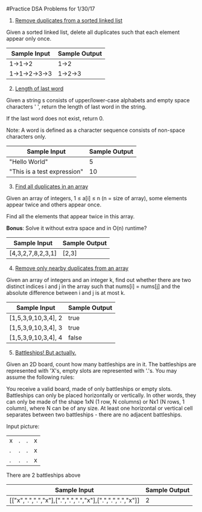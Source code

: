 #Practice DSA Problems for 1/30/17

1) [Remove duplicates from a sorted linked list](https://leetcode.com/problems/remove-duplicates-from-sorted-list/)

Given a sorted linked list, delete all duplicates such that each element appear only once.

|Sample Input | Sample Output | 
|---|---|
|1->1->2| 1->2 |
|1->1->2->3->3| 1->2->3 | 

2) [Length of last word](https://leetcode.com/problems/length-of-last-word/)

Given a string s consists of upper/lower-case alphabets and empty space characters ' ', return the length of last word in the string.

If the last word does not exist, return 0.

Note: A word is defined as a character sequence consists of non-space characters only.

|Sample Input | Sample Output | 
|---|---|
|"Hello World"| 5 |
|"This is a test expression" | 10 |

3) [Find all duplicates in an array](https://leetcode.com/problems/find-all-duplicates-in-an-array/)

Given an array of integers, 1 ≤ a[i] ≤ n (n = size of array), some elements appear twice and others appear once.

Find all the elements that appear twice in this array.

**Bonus**: Solve it without extra space and in O(n) runtime?


|Sample Input | Sample Output | 
|---|---|
|[4,3,2,7,8,2,3,1]| [2,3] |



4) [Remove only nearby duplicates from an array](https://leetcode.com/problems/contains-duplicate-ii/)

Given an array of integers and an integer k, find out whether there are two distinct indices i and j in the array such that nums[i] = nums[j] and the absolute difference between i and j is at most k.


|Sample Input | Sample Output | 
|---|---|
|[1,5,3,9,10,3,4], 2| true |
|[1,5,3,9,10,3,4], 3| true |
|[1,5,3,9,10,3,4], 4| false | 




5) [Battleships!  But actually.](https://leetcode.com/problems/battleships-in-a-board/)

Given an 2D board, count how many battleships are in it. The battleships are represented with 'X's, empty slots are represented with '.'s. You may assume the following rules:

You receive a valid board, made of only battleships or empty slots.
Battleships can only be placed horizontally or vertically. In other words, they can only be made of the shape 1xN (1 row, N columns) or Nx1 (N rows, 1 column), where N can be of any size.
At least one horizontal or vertical cell separates between two battleships - there are no adjacent battleships.


Input picture:

|||||
|---|---|---|---|
|x| . | . | x |
|. | . | . | x |
| . | . | . | x |

There are 2 battleships above

|Sample Input | Sample Output | 
|---|---|
|[["x",".",".","x"],[".",".",".","x"],[".",".",".","x"]] | 2 |
